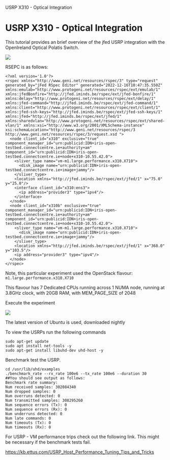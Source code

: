USRP X310 - Optical Integration



# USRP X310 - Optical Integration

This tutorial provides an brief overview of the jfed USRP integration with the OpenIreland Optical Polatis Switch.

![](assets/usrp-x310-optical-integration/f8c3465925fb574dbbf9b1b642fe3bbb2516e6d2b23ce32984ec6fb89886712b)

RSEPC is as follows:

```
<?xml version='1.0'?>
<rspec xmlns="http://www.geni.net/resources/rspec/3" type="request" generated_by="jFed RSpec Editor" generated="2022-12-16T10:47:35.550Z" xmlns:emulab="http://www.protogeni.net/resources/rspec/ext/emulab/1" xmlns:jfedBonfire="http://jfed.iminds.be/rspec/ext/jfed-bonfire/1" xmlns:delay="http://www.protogeni.net/resources/rspec/ext/delay/1" xmlns:jfed-command="http://jfed.iminds.be/rspec/ext/jfed-command/1" xmlns:client="http://www.protogeni.net/resources/rspec/ext/client/1" xmlns:jfed-ssh-keys="http://jfed.iminds.be/rspec/ext/jfed-ssh-keys/1" xmlns:jfed="http://jfed.iminds.be/rspec/ext/jfed/1" xmlns:sharedvlan="http://www.protogeni.net/resources/rspec/ext/shared-vlan/1" xmlns:xsi="http://www.w3.org/2001/XMLSchema-instance" xsi:schemaLocation="http://www.geni.net/resources/rspec/3 http://www.geni.net/resources/rspec/3/request.xsd ">
  <node client_id="x310" exclusive="true" component_manager_id="urn:publicid:IDN+iris-open-testbed.connectcentre.ie+authority+am" component_id="urn:publicid:IDN+iris-open-testbed.connectcentre.ie+node+x310-10.55.42.0">
    <sliver_type name="vm-m1.large.performance.x310.X710">
      <disk_image name="urn:publicid:IDN+iris-open-testbed.connectcentre.ie+image+jammy"/>
    </sliver_type>
    <location xmlns="http://jfed.iminds.be/rspec/ext/jfed/1" x="75.0" y="25.0"/>
    <interface client_id="x310:ens3">
      <ip address="provider3" type="ipv4"/>
    </interface>
  </node>
  <node client_id="x310b" exclusive="true" component_manager_id="urn:publicid:IDN+iris-open-testbed.connectcentre.ie+authority+am" component_id="urn:publicid:IDN+iris-open-testbed.connectcentre.ie+node+x310-10.55.42.0">
    <sliver_type name="vm-m1.large.performance.x310.X710">
      <disk_image name="urn:publicid:IDN+iris-open-testbed.connectcentre.ie+image+jammy"/>
    </sliver_type>
    <location xmlns="http://jfed.iminds.be/rspec/ext/jfed/1" x="368.0" y="103.5"/>
    <ip address="provider3" type="ipv4"/>
  </node>
</rspec>
```

Note, this particular experiment used the OpenStack flavour: `m1.large.performance.x310.X710`

This flavour has 7 Dedicated CPUs running across 1 NUMA node, running at 3.8GHz clock, with 20GB RAM, with MEM\_PAGE\_SIZE of 2048

Execute the experiment

![](assets/usrp-x310-optical-integration/b2a23d6084c67fd9482335fb9bb0742fa65f8a4c4fcc09a525fb3431e62b14be)

The latest version of Ubuntu is used, downloaded nightly

To view the USRPs run the following commands

```
sudo apt-get update
sudo apt install net-tools -y
sudo apt-get install libuhd-dev uhd-host -y
```

Benchmark test the USRP.

```
cd /usr/lib/uhd/examples
./benchmark_rate --rx_rate 100e6 --tx_rate 100e6 --duration 30
##You should see output as follows:
Benchmark rate summary:
Num received samples: 302084340
Num dropped samples: 0
Num overruns detected: 0
Num transmitted samples: 308295260
Num sequence errors (Tx): 0
Num sequence errors (Rx): 0
Num underruns detected: 0
Num late commands: 0
Num timeouts (Tx): 0
Num timeouts (Rx): 0
```

For USRP - VM performance trips check out the following link. This might be necessary if the benchmark tests fail.

<https://kb.ettus.com/USRP_Host_Performance_Tuning_Tips_and_Tricks>
